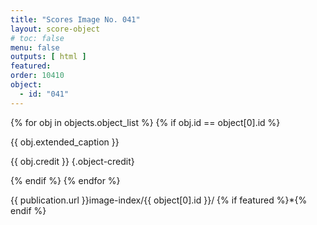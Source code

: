 ```yaml
---
title: "Scores Image No. 041"
layout: score-object
# toc: false
menu: false
outputs: [ html ]
featured: 
order: 10410
object:
  - id: "041"
---
```


{% for obj in objects.object_list %}
{% if obj.id == object[0].id %}

{{ obj.extended_caption }}

{{ obj.credit }} {.object-credit}

{% endif %}
{% endfor %}

<div class="object-credit object-url is-print-only">

{{ publication.url }}image-index/{{ object[0].id }}/ {% if featured %}*{% endif %}

</div>
